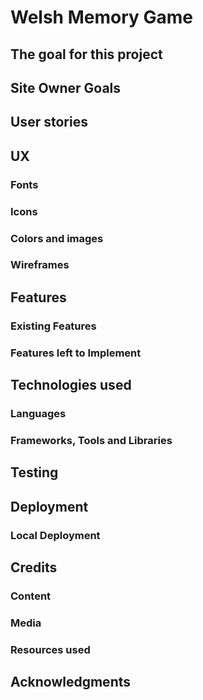 # Welsh Memory Game

## The goal for this project
## Site Owner Goals
## User stories

## UX
### Fonts
### Icons
### Colors and images
### Wireframes

## Features
### Existing Features
### Features left to Implement

## Technologies used
### Languages
### Frameworks, Tools and Libraries

## Testing

## Deployment
### Local Deployment

## Credits
### Content
### Media
### Resources used

## Acknowledgments